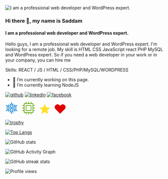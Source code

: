 ![I am a professional web developer and WordPress expert. ](https://media.licdn.com/dms/image/D5616AQGEMgSgY4OpWA/profile-displaybackgroundimage-shrink_350_1400/0/1681543411273?e=1686787200&v=beta&t=mxu3p1ScOpfKnm9eJZwJuGcT3S9SXN10rcIeJS18Zjk)

### Hi there 👋, my name is  Saddam
#### I am a professional web developer and WordPress expert. 


Hello guys, I am a professional web developer and WordPress expert. I'm looking for a remote job. My skill is HTML CSS JavaScript react PHP MySQL and WordPress expert. So if you need a web developer in your work or in your company, you can hire me

Skills:  REACT / JS / HTML / CSS/PHP/MySQL/WORDPRESS

- 🔭 I’m currently working on this page. 
- 🌱 I’m currently learning NodeJS 


[<img src='https://cdn.jsdelivr.net/npm/simple-icons@3.0.1/icons/github.svg' alt='github' height='40'>](https://github.com/Saddam550)  [<img src='https://cdn.jsdelivr.net/npm/simple-icons@3.0.1/icons/linkedin.svg' alt='linkedin' height='40'>](https://www.linkedin.com/in/saddam-hossen-6915991ba/)  [<img src='https://cdn.jsdelivr.net/npm/simple-icons@3.0.1/icons/facebook.svg' alt='facebook' height='40'>](https://www.facebook.com/freelancer.saddam.developer)  

<a href='https://archiveprogram.github.com/'><img src='https://raw.githubusercontent.com/acervenky/animated-github-badges/master/assets/acbadge.gif' width='40' height='40'></a> <a href='https://docs.github.com/en/developers'><img src='https://raw.githubusercontent.com/acervenky/animated-github-badges/master/assets/devbadge.gif' width='40' height='40'></a> <a href='https://stars.github.com/'><img src='https://raw.githubusercontent.com/acervenky/animated-github-badges/master/assets/starbadge.gif' width='35' height='35'></a> <a href='https://docs.github.com/en/github/supporting-the-open-source-community-with-github-sponsors'><img src='https://raw.githubusercontent.com/acervenky/animated-github-badges/master/assets/sponsorbadge.gif' width='35' height='35'></a> 

[![trophy](https://github-profile-trophy.vercel.app/?username=Saddam550)](https://github.com/ryo-ma/github-profile-trophy)

[![Top Langs](https://github-readme-stats.vercel.app/api/top-langs/?username=Saddam550)](https://github.com/anuraghazra/github-readme-stats)

![GitHub stats](https://github-readme-stats.vercel.app/api?username=Saddam550&show_icons=true&count_private=true)  

![GitHub Activity Graph](https://activity-graph.herokuapp.com/graph?username=Saddam550)  

![GitHub streak stats](https://streak-stats.demolab.com/?user=Saddam550)  

![Profile views](https://gpvc.arturio.dev/Saddam550)  
